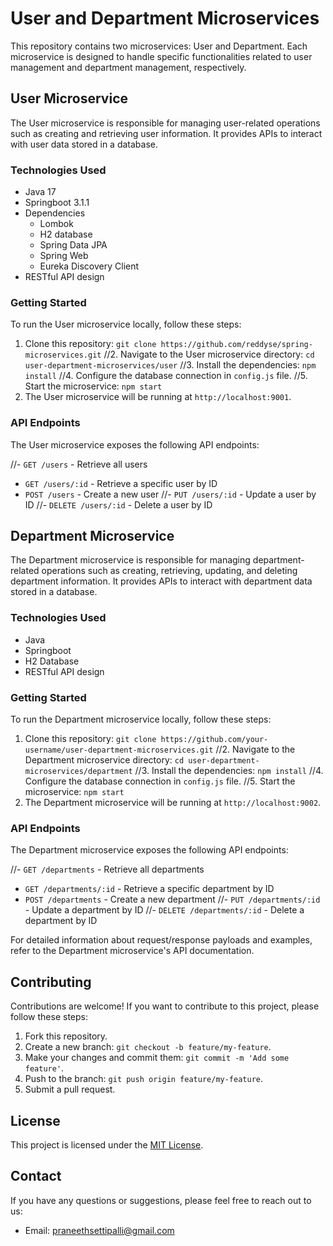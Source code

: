 # User and Department Microservices

This repository contains two microservices: User and Department. Each microservice is designed to handle specific functionalities related to user management and department management, respectively.

## User Microservice

The User microservice is responsible for managing user-related operations such as creating and retrieving user information. It provides APIs to interact with user data stored in a database.

### Technologies Used

- Java 17
- Springboot 3.1.1
- Dependencies
  - Lombok
  - H2 database
  - Spring Data JPA
  - Spring Web
  - Eureka Discovery Client
- RESTful API design

### Getting Started

To run the User microservice locally, follow these steps:

1. Clone this repository: `git clone https://github.com/reddyse/spring-microservices.git`
//2. Navigate to the User microservice directory: `cd user-department-microservices/user`
//3. Install the dependencies: `npm install`
//4. Configure the database connection in `config.js` file.
//5. Start the microservice: `npm start`
6. The User microservice will be running at `http://localhost:9001`.

### API Endpoints

The User microservice exposes the following API endpoints:

//- `GET /users` - Retrieve all users
- `GET /users/:id` - Retrieve a specific user by ID
- `POST /users` - Create a new user
//- `PUT /users/:id` - Update a user by ID
//- `DELETE /users/:id` - Delete a user by ID

## Department Microservice

The Department microservice is responsible for managing department-related operations such as creating, retrieving, updating, and deleting department information. It provides APIs to interact with department data stored in a database.

### Technologies Used

- Java
- Springboot
- H2 Database
- RESTful API design

### Getting Started

To run the Department microservice locally, follow these steps:

1. Clone this repository: `git clone https://github.com/your-username/user-department-microservices.git`
//2. Navigate to the Department microservice directory: `cd user-department-microservices/department`
//3. Install the dependencies: `npm install`
//4. Configure the database connection in `config.js` file.
//5. Start the microservice: `npm start`
6. The Department microservice will be running at `http://localhost:9002`.

### API Endpoints

The Department microservice exposes the following API endpoints:

//- `GET /departments` - Retrieve all departments
- `GET /departments/:id` - Retrieve a specific department by ID
- `POST /departments` - Create a new department
//- `PUT /departments/:id` - Update a department by ID
//- `DELETE /departments/:id` - Delete a department by ID

For detailed information about request/response payloads and examples, refer to the Department microservice's API documentation.

## Contributing

Contributions are welcome! If you want to contribute to this project, please follow these steps:

1. Fork this repository.
2. Create a new branch: `git checkout -b feature/my-feature`.
3. Make your changes and commit them: `git commit -m 'Add some feature'`.
4. Push to the branch: `git push origin feature/my-feature`.
5. Submit a pull request.

## License

This project is licensed under the [MIT License](LICENSE).

## Contact

If you have any questions or suggestions, please feel free to reach out to us:

- Email: [praneethsettipalli@gmail.com](mailto:praneethsettipalli@gmail.com)
